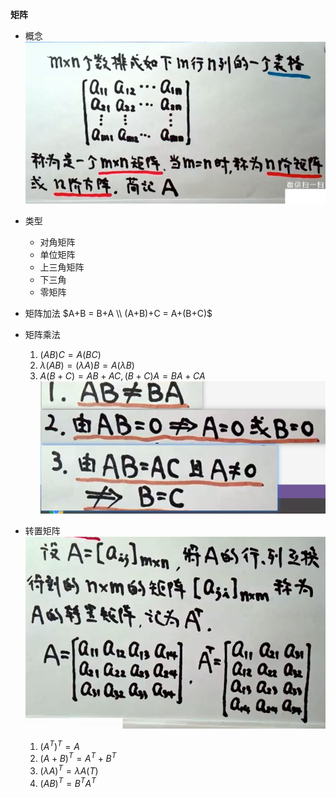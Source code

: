**矩阵**  
- 概念  
![](../picture/矩阵概念.png)
- 类型  
    - 对角矩阵  
    - 单位矩阵 
    - 上三角矩阵 
    - 下三角
    - 零矩阵

- 矩阵加法 
$A+B = B+A \\ (A+B)+C = A+(B+C)$  

- 矩阵乘法
  1. $(AB)C = A(BC)$  
  2. $\lambda(AB) = (\lambda A)B = A(\lambda B)$  
  3. $A(B+C) = AB+AC,(B+C)A = BA+CA$
  ![](../picture/矩阵乘法.png)

- 转置矩阵 
    ![](../picture/转置矩阵.png)
    1. $(A^T)^T = A$
    2. $(A+B)^T = A^T+B^T$
    3. $(\lambda A)^T = \lambda A(T)$
    4. $(AB)^T = B^TA^T$
